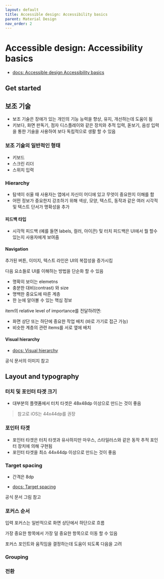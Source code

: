```yaml
---
layout: default
title: Accessible design: Accessibility basics
parent: Material Design
nav_order: 2
---
```


# Accessible design: Accessibility basics

- [docs: Accessible design Accessibility basics](https://m3.material.io/foundations/accessible-design/accessibility-basics)

## Get started

## 보조 기술

- 보조 기술은 장애가 있는 개인의 기능 능력을 향상, 유지, 개선하는데 도움이 됨
- 키보다, 화면 판독기, 점자 디스플레이와 같은 장치와 추적 입력, 돋보기, 음성 입력을 통한 기술을 사용하여 보다 독립적으로 생활 할 수 있음

### 보조 기술의 일반적인 형태

- 키보드
- 스크린 리더
- 스위치 입력

### Hierarchy

- 탐색이 쉬울 때 사용자는 앱에서 자신이 어디에 있고 무엇이 중요한지 이해를 함
- 어떤 정보가 중요한지 강조하기 위해 색상, 모양, 텍스트, 동작과 같은 여러 시각적 및 텍스트 단서가 명확성을 추가

#### 피드백 타입

- 시각적 피드백 (예를 들면 labels, 컬러, 아이콘) 및 터치 피드백은 UI에서 뭘 할수 있는지 사용자에게 보여줌

#### Navigation

추가된 버튼, 이미지, 텍스트 라인은 UI의 복잡성을 증가시킴


다음 요소들로 UI를 이해하는 방법을 단순화 할 수 있음

- 명확히 보이는 elemetns
- 충분한 대비(contrast) 와 size
- 명백한 중요도에 따른 계층
- 한 눈에 알아볼 수 있는 핵심 정보

item의 relative level of importance를 전달하려면:

- 화면 상단 또는 하단에 중요한 작업 배치 (바로 가기로 접근 가능)
- 비슷한 계층의 관련 items를 서로 옆에 배치

#### Visual hierarchy

- [docs: Visual hierarchy](https://m3.material.io/foundations/accessible-design/accessibility-basics#39f47f8a-5850-4a88-8ba9-855e911e7d12)

공식 문서의 이미지 참고

## Layout and typography

### 터치 및 포인터 타겟 크기

- 대부분의 플랫폼에서 터치 타겟은 48x48dp 이상으로 만드는 것이 좋음

> 참고로 iOS는 44x44dp를 권장

### 포인터 타겟

- 포인터 타겟은 터치 타겟과 유사하지만 마우스, 스타일러스와 같은 동작 추적 포인터 장치에 의해 구현됨
- 포인터 타겟을 최소 44x44dp 이상으로 만드는 것이 좋음

### Target spacing

- 간격은 8dp

- [docs: Target spacing](https://m3.material.io/foundations/accessible-design/accessibility-basics#2907386c-3df0-42bf-ba77-b18afb7717ae)

공식 문서 그림 참고

### 포커스 순서

입력 포커스는 일반적으로 화면 상단에서 하단으로 흐름

가장 중요한 항목에서 가장 덜 중요한 항목으로 이동 할 수 있음

포커스 포인트와 움직임을 결정하는데 도움이 되도록 다음을 고려





### Grouping


### 전환






